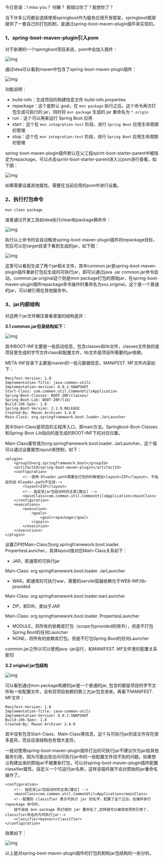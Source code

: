 今日思语：I miss you？ 何解？ 我错过你了？我想你了？

 

当下许多公司都会选择使用springboot作为服务应用开发框架，springboot框架提供了一套自己的打包机制，是通过spring-boot-maven-plugin插件来实现的。

### 1、spring-boot-maven-plugin引入pom

对于新建的一个springboot项目来说，pom中会加入插件：

![img](https://cdn.jsdelivr.net/gh/OneYX/resources@master/images/2021/07/19/20210719210459.png)

通过idea可以看到maven中包含了spring-boot-maven-plugin插件：

![img](https://cdn.jsdelivr.net/gh/OneYX/resources@master/images/2021/07/19/20210719210507.png)

功能说明：

* build-info：生成项目的构建信息文件 build-info.properties
* repackage：这个是默认 goal，在 `mvn package` 执行之后，这个命令再次打包生成可执行的 jar，同时将 `mvn package` 生成的 jar 重命名为 `*.origin`
* run：这个可以用来运行 Spring Boot 应用
* start：这个在 `mvn integration-test` 阶段，进行 `Spring Boot` 应用生命周期的管理
* stop：这个在 `mvn integration-test` 阶段，进行 `Spring Boot` 应用生命周期的管理

spring-boot-maven-plugin插件默认在父工程sprint-boot-starter-parent中被指定为repackage，可以点击sprint-boot-starter-parent进入父pom进行查看，如下图：

![img](https://cdn.jsdelivr.net/gh/OneYX/resources@master/images/2021/07/19/20210719210514.png)

如果需要设置其他属性，需要在当前应用的pom中进行设置。

### 2、执行打包命令

```
mvn clean package
```

或者通过开发工具如idea执行clean和package俩命令：

![img](https://cdn.jsdelivr.net/gh/OneYX/resources@master/images/2021/07/19/20210719210522.png)

执行以上命令时会自动触发spring-boot-maven-plugin插件的repackage目标，完后可以在target目录下看到生成的jar，如下图：

![img](https://cdn.jsdelivr.net/gh/OneYX/resources@master/images/2021/07/19/20210719210528.png)

这里可以看到生成了两个jar相关文件，其中common.jar是spring-boot-maven-plugin插件重新打包后生成的可执行jar，即可以通过java -jar common.jar命令启动。common.jar.original这个则是mvn package打包的原始jar，在spring-boot-maven-plugin插件repackage命令操作时重命名为xxx.original，这个是一个普通的jar，可以被引用在其他服务中。

### 3、jar内部结构

对这两个jar文件解压看看里面的结构差异：

**3.1 common.jar目录结构如下：**

![img](https://cdn.jsdelivr.net/gh/OneYX/resources@master/images/2021/07/19/20210719210535.png)

其中BOOT-INF主要是一些启动信息，包含classes和lib文件，classes文件放的是项目里生成的字节文件class和配置文件，lib文件是项目所需要的jar依赖。

META-INF目录下主要是maven的一些元数据信息，MANIFEST. MF文件内容如下：

```
Manifest-Version: 1.0
Implementation-Title: java-common-utils
Implementation-Version: 0.0.1-SNAPSHOT
Start-Class: com.common.util.CommonUtilsApplication
Spring-Boot-Classes: BOOT-INF/classes/
Spring-Boot-Lib: BOOT-INF/lib/
Build-Jdk-Spec: 1.8
Spring-Boot-Version: 2.1.9.RELEASE
Created-By: Maven Archiver 3.4.0
Main-Class: org.springframework.boot.loader.JarLauncher
```

其中Start-Class是项目的主程序入口，即main方法。Springboot-Boot-Classes和Spring-Boot-Lib指向的是生成的BOOT-INF下的对应位置。

Main-Class属性值为org.springframework.boot.loader. JarLauncher，这个值可以通过设置属性layout来控制，如下：

```
<plugin>
    <groupId>org.springframework.boot</groupId>
    <artifactId>spring-boot-maven-plugin</artifactId>
    <configuration>
        <!--使用-Dloader.path需要在打包的时候增加<layout>ZIP</layout>，不指定的话-Dloader.path不生效-->
        <layout>ZIP</layout>
        <!-- 指定该jar包启动时的主类[建议] -->
        <mainClass>com.common.util.CommonUtilsApplication</mainClass>
    </configuration>
    <executions>
        <execution>
            <goals>
                <goal>repackage</goal>
            </goals>
        </execution>
    </executions>
</plugin>
```

设置<layout>ZIP</layout>时Main-Class为org.springframework.boot.loader. PropertiesLauncher，具体layout值对应Main-Class关系如下：

* JAR，即通常的可执行jar

Main-Class: org.springframework.boot.loader. JarLauncher

* WAR，即通常的可执行war，需要的servlet容器依赖位于WEB-INF/lib-provided

Main-Class: org.springframework.boot.loader.warLauncher

* ZIP，即DIR，类似于JAR

Main-Class: org.springframework.boot.loader. PropertiesLauncher

* MODULE，将所有的依赖库打包（scope为provided的除外），但是不打包Spring Boot的任何Launcher
* NONE，将所有的依赖库打包，但是不打包Spring Boot的任何Launcher

common.jar之所以可以使用java -jar运行，和MANIFEST. MF文件里的配置关系密切

**3.2 original jar包结构**

![img](https://cdn.jsdelivr.net/gh/OneYX/resources@master/images/2021/07/19/20210719210547.png)

可以看到通过mvn package构建的jar是一个普通的jar, 包含的都是项目的字节文件和一些配置文件，没有将项目依赖的第三方jar包含进来。再看下MANIFEST. MF文件：

```
Manifest-Version: 1.0
Implementation-Title: java-common-utils
Implementation-Version: 0.0.1-SNAPSHOT
Build-Jdk-Spec: 1.8
Created-By: Maven Archiver 3.4.0
```

其中没有包含Start-Class、Main-Class等信息，这个与可执行jar的该文件存在很多差异，而且目录结构也有很大差异。

一般对使用spring-boot-maven-plugin插件打出的可执行jar不建议作为jar给其他服务引用，因为可能出现访问可执行jar中的一些配置文件找不到的问题。如果想让构建出来的原始jar不被重新打包，可以对spring-boot-maven-plugin插件配置classifier属性，自定义一个可运行jar名称，这样该插件就不会对原始的jar重命名操作了。

```
<configuration>
    <!-- 指定该jar包启动时的主类[建议] -->
    <mainClass>com.common.util.CommonUtilsApplication</mainClass>
    <!--配置的 classifier 表示可执行 jar 的名字，配置了这个之后，在插件执行 repackage 命令时，
    就不会给 mvn package 所打成的 jar 重命名了,这样就可以被其他项目引用了，classifier命名的为可执行jar-->
    <classifier>myexec</classifier>
</configuration>
```

效果如下：

![img](https://cdn.jsdelivr.net/gh/OneYX/resources@master/images/2021/07/19/20210719210553.png)

 

以上是对spring-boot-maven-plugin插件的打包机制和jar包结构的一些分析。
